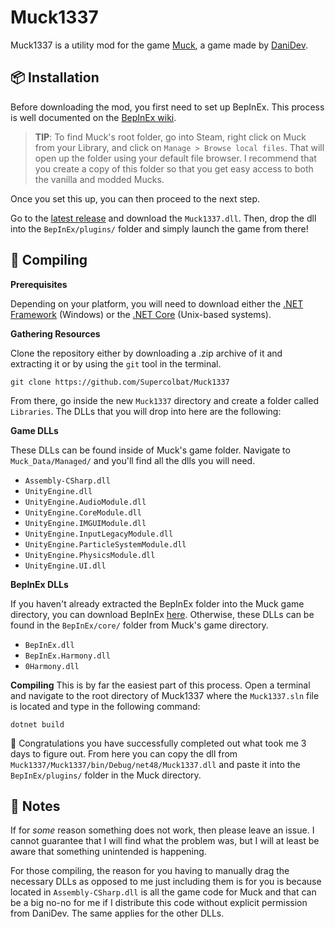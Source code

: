 # Muck1337
Muck1337 is a utility mod for the game [Muck](https://store.steampowered.com/app/1625450/Muck/), a game made by [Dani](https://store.steampowered.com/search/?developer=Dani)[Dev](https://www.youtube.com/channel/UCIabPXjvT5BVTxRDPCBBOOQ).

## :package: Installation
Before downloading the mod, you first need to set up BepInEx. This process is well documented on the [BepInEx wiki](https://docs.bepinex.dev/master/articles/user_guide/installation/unity_mono.html).

> **TIP**: To find Muck's root folder, go into Steam, right click on Muck from your Library, and click on `Manage > Browse local files`. That will open up the folder using your default file browser. I recommend that you create a copy of this folder so that you get easy access to both the vanilla and modded Mucks.

Once you set this up, you can then proceed to the next step.

Go to the [latest release](https://github.com/Supercolbat/Muck1337/releases/latest) and download the `Muck1337.dll`. Then, drop the dll into the `BepInEx/plugins/`  folder and simply launch the game from there!

## :wrench: Compiling
**Prerequisites**

Depending on your platform, you will need to download either the [.NET Framework](https://dotnet.microsoft.com/download/dotnet) (Windows) or the [.NET Core](https://docs.microsoft.com/en-us/dotnet/core/install/linux) (Unix-based systems).

**Gathering Resources**

Clone the repository either by downloading a .zip archive of it and extracting it or by using the `git` tool in the terminal.
```
git clone https://github.com/Supercolbat/Muck1337
```
From there, go inside the new `Muck1337` directory and create a folder called `Libraries`. The DLLs that you will drop into here are the following:

**Game DLLs**

These DLLs can be found inside of Muck's game folder. Navigate to `Muck_Data/Managed/` and you'll find all the dlls you will need.

* `Assembly-CSharp.dll`
*  `UnityEngine.dll`
*  `UnityEngine.AudioModule.dll`
*  `UnityEngine.CoreModule.dll`
*  `UnityEngine.IMGUIModule.dll`
*  `UnityEngine.InputLegacyModule.dll`
*  `UnityEngine.ParticleSystemModule.dll`
*  `UnityEngine.PhysicsModule.dll`
*  `UnityEngine.UI.dll`

**BepInEx DLLs**

If you haven't already extracted the BepInEx folder into the Muck game directory, you can download BepInEx [here](BepInEx](https://github.com/BepInEx/BepInEx)). Otherwise, these DLLs can be found in the `BepInEx/core/` folder from Muck's game directory.

* `BepInEx.dll`
* `BepInEx.Harmony.dll`
* `0Harmony.dll`

**Compiling**
This is by far the easiest part of this process. Open a terminal and navigate to the root directory of Muck1337 where the `Muck1337.sln` file is located and type in the following command:
```
dotnet build
```

:tada: Congratulations you have successfully completed out what took me 3 days to figure out. From here you can copy the dll from `Muck1337/Muck1337/bin/Debug/net48/Muck1337.dll` and paste it into the `BepInEx/plugins/` folder in the Muck directory.

## :memo: Notes
If for *some* reason something does not work, then please leave an issue. I cannot guarantee that I will find what the problem was, but I will at least be aware that something unintended is happening.

For those compiling, the reason for you having to manually drag the necessary DLLs as opposed to me just including them is for you is because located in `Assembly-CSharp.dll` is all the game code for Muck and that can be a big no-no for me if I distribute this code without explicit permission from DaniDev. The same applies for the other DLLs.
